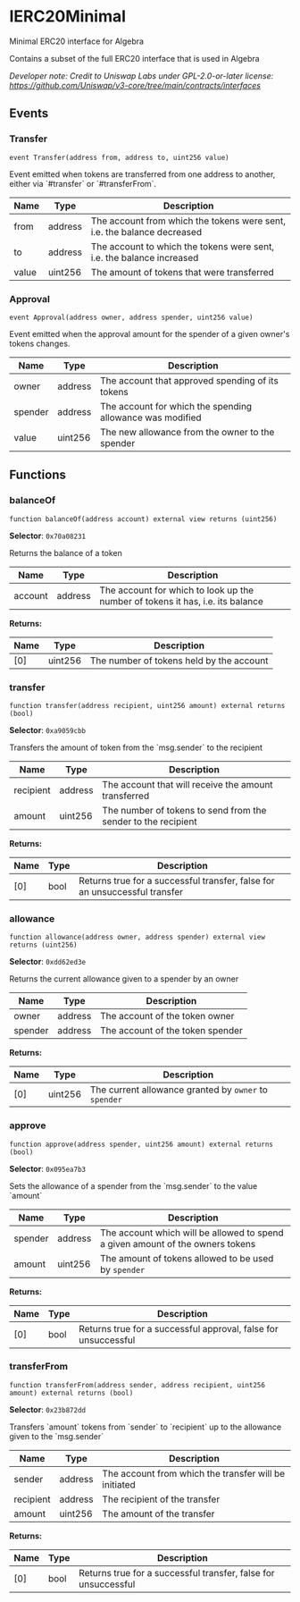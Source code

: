 

# IERC20Minimal


Minimal ERC20 interface for Algebra

Contains a subset of the full ERC20 interface that is used in Algebra

*Developer note: Credit to Uniswap Labs under GPL-2.0-or-later license:
https://github.com/Uniswap/v3-core/tree/main/contracts/interfaces*


## Events
### Transfer

```solidity
event Transfer(address from, address to, uint256 value)
```

Event emitted when tokens are transferred from one address to another, either via &#x60;#transfer&#x60; or &#x60;#transferFrom&#x60;.

| Name | Type | Description |
| ---- | ---- | ----------- |
| from | address | The account from which the tokens were sent, i.e. the balance decreased |
| to | address | The account to which the tokens were sent, i.e. the balance increased |
| value | uint256 | The amount of tokens that were transferred |

### Approval

```solidity
event Approval(address owner, address spender, uint256 value)
```

Event emitted when the approval amount for the spender of a given owner&#x27;s tokens changes.

| Name | Type | Description |
| ---- | ---- | ----------- |
| owner | address | The account that approved spending of its tokens |
| spender | address | The account for which the spending allowance was modified |
| value | uint256 | The new allowance from the owner to the spender |


## Functions
### balanceOf

```solidity
function balanceOf(address account) external view returns (uint256)
```
**Selector**: `0x70a08231`

Returns the balance of a token

| Name | Type | Description |
| ---- | ---- | ----------- |
| account | address | The account for which to look up the number of tokens it has, i.e. its balance |

**Returns:**

| Name | Type | Description |
| ---- | ---- | ----------- |
| [0] | uint256 | The number of tokens held by the account |

### transfer

```solidity
function transfer(address recipient, uint256 amount) external returns (bool)
```
**Selector**: `0xa9059cbb`

Transfers the amount of token from the &#x60;msg.sender&#x60; to the recipient

| Name | Type | Description |
| ---- | ---- | ----------- |
| recipient | address | The account that will receive the amount transferred |
| amount | uint256 | The number of tokens to send from the sender to the recipient |

**Returns:**

| Name | Type | Description |
| ---- | ---- | ----------- |
| [0] | bool | Returns true for a successful transfer, false for an unsuccessful transfer |

### allowance

```solidity
function allowance(address owner, address spender) external view returns (uint256)
```
**Selector**: `0xdd62ed3e`

Returns the current allowance given to a spender by an owner

| Name | Type | Description |
| ---- | ---- | ----------- |
| owner | address | The account of the token owner |
| spender | address | The account of the token spender |

**Returns:**

| Name | Type | Description |
| ---- | ---- | ----------- |
| [0] | uint256 | The current allowance granted by `owner` to `spender` |

### approve

```solidity
function approve(address spender, uint256 amount) external returns (bool)
```
**Selector**: `0x095ea7b3`

Sets the allowance of a spender from the &#x60;msg.sender&#x60; to the value &#x60;amount&#x60;

| Name | Type | Description |
| ---- | ---- | ----------- |
| spender | address | The account which will be allowed to spend a given amount of the owners tokens |
| amount | uint256 | The amount of tokens allowed to be used by `spender` |

**Returns:**

| Name | Type | Description |
| ---- | ---- | ----------- |
| [0] | bool | Returns true for a successful approval, false for unsuccessful |

### transferFrom

```solidity
function transferFrom(address sender, address recipient, uint256 amount) external returns (bool)
```
**Selector**: `0x23b872dd`

Transfers &#x60;amount&#x60; tokens from &#x60;sender&#x60; to &#x60;recipient&#x60; up to the allowance given to the &#x60;msg.sender&#x60;

| Name | Type | Description |
| ---- | ---- | ----------- |
| sender | address | The account from which the transfer will be initiated |
| recipient | address | The recipient of the transfer |
| amount | uint256 | The amount of the transfer |

**Returns:**

| Name | Type | Description |
| ---- | ---- | ----------- |
| [0] | bool | Returns true for a successful transfer, false for unsuccessful |

